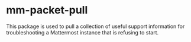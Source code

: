 # mm-packet-pull
This package is used to pull a collection of useful support information for troubleshooting a Mattermost instance that is refusing to start.
